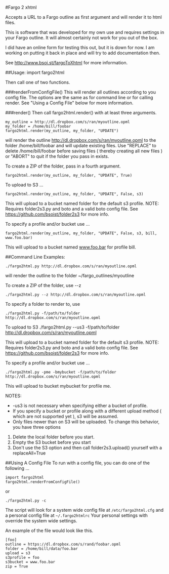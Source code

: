#Fargo 2 xhtml

Accepts a URL to a Fargo outline as first argument and will render it to html files.

This is software that was developed for my own use and requires settings in
your Fargo outline. It will almost certainly not work for you out of the box.

I did have an online form for testing this out, but it is down for now. I am
working on putting it back in place and will try to add documentation then.

See http://www.bsoi.st/fargoToXhtml for more information.

##Usage:
    import fargo2html

Then call one of two functions.

###renderFromConfigFile()
This will render all outlines according to you config file. The options are the
same as for command line or for calling render. See "Using a Config File" below for more information.



###render()
Then call fargo2html.render() with at least three arguments.
    
    my_outline = http://dl.dropbox.com/s/ran/myoutline.opml
    my_folder = /home/bill/foobar
    fargo2html.render(my_outline, my_folder, "UPDATE")

will render the outline http://dl.dropbox.com/s/ran/myoutline.opml to the
folder /home/bill/foobar and will update existing files. Use "REPLACE" to
delete /home/bill/foobar before saving files ( thereby creating all new files
) or "ABORT" to quit if the folder you pass in exists.

To create a ZIP of the folder, pass in a fourth argument.

    fargo2html.render(my_outline, my_folder, "UPDATE", True)

To upload to S3 ...

    fargo2html.render(my_outline, my_folder, "UPDATE", False, s3)

This will upload to a bucket named folder for the default s3 profile. NOTE: Requires folder2s3.py and boto and a valid boto config file. See https://github.com/bsoist/folder2s3 for more info.


To specify a profile and/or bucket use ...
    
    fargo2html.render(my_outline, my_folder, "UPDATE", False, s3, bill, www.foo.bar)

This will upload to a bucket named www.foo.bar for profile bill.


##Command Line Examples:
    
    ./fargo2html.py http://dl.dropbox.com/s/ran/myoutline.opml

will render the outline to the folder ~/fargo_outlines/myoutline

To create a ZIP of the folder, use --z

    ./fargo2html.py --z http://dl.dropbox.com/s/ran/myoutline.opml

To specify a folder to render to, use

    ./fargo2html.py -f/path/to/folder http://dl.dropbox.com/s/ran/myoutline.opml

To upload to S3
    ./fargo2html.py --us3 -f/path/to/folder http://dl.dropbox.com/s/ran/myoutline.opml

This will upload to a bucket named folder for the default s3 profile. NOTE: Requires folder2s3.py and boto and a valid boto config file. See https://github.com/bsoist/folder2s3 for more info.

To specify a profile and/or bucket use ...

    ./fargo2html.py -pme -bmybucket -f/path/to/folder http://dl.dropbox.com/s/ran/myoutline.opml

This will upload to bucket mybucket for profile me.

NOTES:
* -us3 is not necessary when specifying either a bucket of profile.
* If you specify a bucket or profile along with a different upload method ( which are not supported yet ), s3 will be assumed.
* Only files newer than on S3 will be uploaded. To change this behavior, you have three options
1. Delete the local folder before you start.
2. Empty the S3 bucket before you start
3. Don't use the S3 option and then call folder2s3.upload() yourself with a replaceAll=True

##Using A Config File
To run with a config file, you can do one of the following ...

    import fargo2html
    fargo2html.renderFromConfigFile()

or

    ./fargo2html.py -c

The script will look for a system wide config file at `/etc/fargo2html.cfg` and a personal config file at `~/.fargo2htmlrc` Your personal settings with override the system wide settings.

An example of the file would look like this.

    [foo]
    outline = https://dl.dropbox.com/s/rand/foobar.opml
    folder = /home/bill/data/foo.bar
    upload = s3
    s3profile = foo
    s3bucket = www.foo.bar
    zip = True


